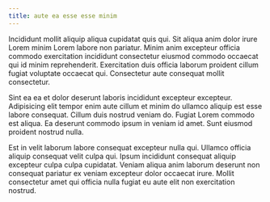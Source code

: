 ```yaml
---
title: aute ea esse esse minim
---
```


Incididunt mollit aliquip aliqua cupidatat quis qui. Sit aliqua anim dolor irure Lorem minim Lorem labore non pariatur. Minim anim excepteur officia commodo exercitation incididunt consectetur eiusmod commodo occaecat qui id minim reprehenderit. Exercitation duis officia laborum proident cillum fugiat voluptate occaecat qui. Consectetur aute consequat mollit consectetur.

Sint ea ea et dolor deserunt laboris incididunt excepteur excepteur. Adipisicing elit tempor enim aute cillum et minim do ullamco aliquip est esse labore consequat. Cillum duis nostrud veniam do. Fugiat Lorem commodo est aliqua. Ea deserunt commodo ipsum in veniam id amet. Sunt eiusmod proident nostrud nulla.

Est in velit laborum labore consequat excepteur nulla qui. Ullamco officia aliquip consequat velit culpa qui. Ipsum incididunt consequat aliquip excepteur culpa culpa cupidatat. Veniam aliqua anim laborum deserunt non consequat pariatur ex veniam excepteur dolor occaecat irure. Mollit consectetur amet qui officia nulla fugiat eu aute elit non exercitation nostrud.